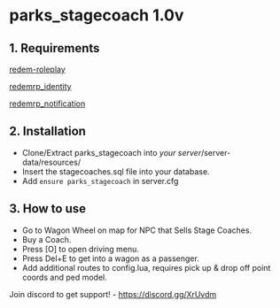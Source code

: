 # parks_stagecoach 1.0v

## 1. Requirements
[redem-roleplay](https://github.com/RedEM-RP/redem_roleplay/)

[redemrp_identity](https://github.com/RedEM-RP/redemrp_identity/)

[redemrp_notification](https://github.com/Ktos93/redemrp_notification/)

## 2. Installation
- Clone/Extract parks_stagecoach into *your server*/server-data/resources/ 
- Insert the stagecoaches.sql file into your database.
- Add ```ensure parks_stagecoach``` in server.cfg

## 3. How to use
- Go to Wagon Wheel on map for NPC that Sells Stage Coaches.
- Buy a Coach.
- Press [O] to open driving menu.
- Press Del+E to get into a wagon as a passenger.
- Add additional routes to config.lua, requires pick up & drop off point coords and ped model.

Join discord to get support! - https://discord.gg/XrUvdm
